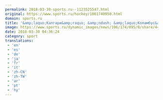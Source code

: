 ```yaml
---
permalink: 2018-03-30-sports.ru--1123525547.html
original: https://www.sports.ru/hockey/1061740950.html
domain: sports.ru
title: '&amp;laquo;Калгари&amp;raquo; &amp;ndash; &amp;laquo;Коламбус&amp;raquo;. Бобровский отразил 37 бросков и стал первой звездой матча'
image: https://www.sports.ru/dynamic_images/news/106/174/095/0/share/44e638.png
date: 2018-03-30 04:36:24
category: sport
translations: 
 - 'en'
 - 'es'
 - 'de'
 - 'ja'
 - 'fr'
 - 'it'
 - 'zh-CN'
 - 'zh-TW'
 - 'ar'
 - 'pt'
 - 'hy'
---
```


